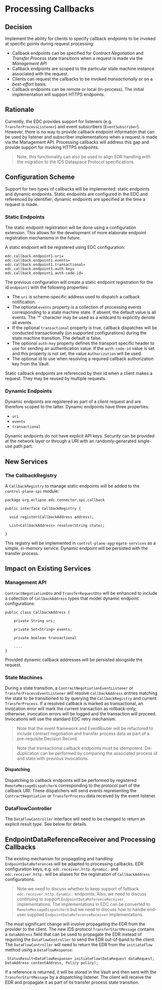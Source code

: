 # Processing Callbacks

## Decision

Implement the ability for clients to specify callback endpoints to be invoked at specific points during request processing:

- Callback endpoints can be specified for _Contract Negotiation_ and _Transfer Process_ state transitions when a request is made via the _Management API_
- Callback endpoints are scoped to the particular state machine instance associated with the request.
- Clients can request the callbacks to be invoked *transactionally* or on a *best-effort* basis.
- Callback endpoints can be remote or local (in-process). The initial implementation will support HTTPS endpoints.

## Rationale

Currently, the EDC provides support for listeners (e.g. `TransferProcessListener`) and event subscribers (`EventSubscriber`). However, there is no way to provide callback endpoint
information that can be used by listener and subscriber implementations when a request is made via the Management API. Processing callbacks will address this gap and provide
support for invoking HTTPS endpoints.

> Note, this functionality can also be used to align EDR handling with the migration to the IDS Dataspace Protocol specifications.

## Configuration Scheme

Support for two types of callbacks will be implemented: static endpoints and dynamic endpoints. Static endpoints are configured in the EDC and referenced by identifier; dynamic
endpoints are specified at the time a request is made.

### Static Endpoints

The static endpoint registration will be done using a configuration extension. This allows for the development of more elaborate endpoint registration mechanisms in the future.

A static endpoint will be registered using EDC configuration:

```
edc.callback.endpoint1.uri=
edc.callback.endpoint1.events=
edc.callback.endpoint1.transactional=
edc.callback.endpoint1.auth-key=
edc.callback.endpoint1.auth-code-id=
```

The previous configuration will create a static endpoint registration for the id `endpoint1` with the following properties:

- The `uri` is scheme-specific address used to dispatch a callback notification.
- The optional `events` property is a collection of processing events corresponding to a state machine state. If absent, the default value is all events. The '*' character may be
  used as a wildcard to explicitly denote all events.
- If the optional `transactional` property is true, callback dispatches will be conducted transactionally (on supported configurations) during the state machine transition. The
  default is false.
- The optional `auth-key` property defines the transport specific header to use for sending an authentication value. If the `auth-code-id` value is set and this property is not
  set, the value `Authorization` will be used.
- The optional id to use when resolving a required callback authorization key from the Vault.

Static callback endpoints are referenced by their id when a client makes a request. They may be reused by multiple requests.

### Dynamic Endpoints

Dynamic endpoints are registered as part of a client request and are therefore scoped to the latter. Dynamic endpoints have three properties:

- `uri`
- `events`
- `transactional`

Dynamic endpoints do not have explicit API keys. Security can be provided at the network layer or through a URI with an randomly-generated single-use path part.

## New Services

### The CallbackRegistry

A `CallbackRegistry` to manage static endpoints will be added to the `control-plane-spi` module:

```
package org.eclipse.edc.connector.spi.callback

public interface CallbackRegistry {

  void register(CallbackAddress address);
  
  List<CallbackAddress> resolve(String state);

}
```

This registry will be implemented in `control-plane-aggregate-services` as a simple, in-memory service. Dynamic endpoint will be persisted with the transfer process.

## Impact on Existing Services

### Management API

`ContractNegotiationDto` and `TransferRequestDto` will be enhanced to include a collection of `CallbackAddress` types that model dynamic endpoint configurations:

```
public class CallbackAddress {

    private String uri;
    
    private Set<String> events;

    private boolean transactional 

    ....
}
```

Provided dynamic callback addresses will be persisted alongside the request.

### State Machines

During a state transition, a `ContractNegotiationEventListener` or `TransferProcessEventListener` will resolve `CallbackAddress` entries matching the state to be transitioned to by querying
the `CallbackRegistry` and current `TransferProcess`. If a resolved callback is marked as transactional, an invocation error will mark the current transaction as rollback-only;
otherwise, invocation errors will be logged and the transaction will proceed. Invocations will use the standard EDC retry mechanism.

> Note that the event framework and EventRouter will be refactored to include contract negotiation and transfer process data as part of a pre-requisite Decision Record.   

> Note that transactional callback endpoints must be idempotent. De-duplication can be performed by comparing the associated process id and state with previous invocations.

#### Dispatching

Dispatching to callback endpoints will be performed by registered `RemoteMessageDispatcher`s corresponding to the protocol part of the callback URI. These dispatchers will send
events representing the `ContractNegotiation` or `TransferProcess` data received by the event listener.

### DataFlowController

The `DataFlowController` interface will need to be changed to return an explicit result type. See below for details.

## EndpointDataReferenceReceiver and Processing Callbacks

The existing mechanism for propagating and handling `EndpointDataReference`s will be adapted to processing callbacks. EDR configuration keys, e.g. `edc.receiver.http.dynamic.`
and `edc.receiver.http.` will be aliases for the registration of `CallbackAddress` configurations.

> Note we need to discuss whether to keep support of fallback `edc.receiver.http.dynamic.` endpoints. Also, we need to discuss continuing to support `EndpointDataReferenceReceiver`
> implementations. The implementations in EDC can be converted to `RemoteMessageDispatcher`s but we need to discuss how to handle end-user supplied `EndpointDataReferenceReceiver`
> implementations.

The most significant change will involve propagating the EDR from the provider to the client. The new IDS protocol `TransferStartMessage` contains a `dataAddress` field that can be
used to propagate the EDR instead of requiring the `DataFlowController` to send the EDR out-of-band to the client. The `DataFlowController` will need to return the EDR from
the `initiateFlow` method using a `DataFlowResponse`:

```
 StatusResult<DataFlowResponse> initiateFlow(DataRequest dataRequest, DataAddress contentAddress, Policy policy);
```

If a reference is returned, it will be stored in the Vault and then sent with the `TransferStartMessage` by a dispatching listener. The client will receive the EDR and propagate it
as part of its transfer process state transition.


